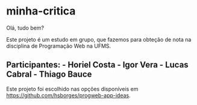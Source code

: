 # minha-critica

Olá, tudo bem? 

Este projeto é um estudo em grupo, que fazemos para obteção de nota na disciplina de Programação Web na UFMS.

Participantes:
    - Horiel Costa
    - Igor Vera
    - Lucas Cabral
    - Thiago Bauce
---------------------------------

Este projeto foi escolhido nas opções disponíveis em <https://github.com/hsborges/progweb-app-ideas>.